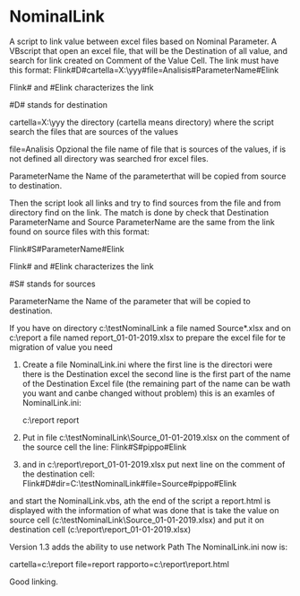 # NominalLink
A script to link value between excel files based on Nominal Parameter.
A VBscript that open an excel file, that will be the Destination of all value, and search for link created on Comment of the Value Cell.
The link must have this format:
  Flink#D#cartella=X:\yyy#file=Analisis#ParameterName#Elink
  
  Flink# and #Elink     characterizes the link
  
  #D#                   stands for destination
  
  cartella=X:\yyy       the directory (cartella means directory) where the script search the files that are sources
                        of the values
  
  file=Analisis         Opzional the file name of file that is sources of the values, if is not defined all directory 
                        was searched fror excel files.
  
  ParameterName         the Name of the parameterthat will be copied from source to destination.
  
Then the script look all links and try to find sources from the file and from directory find on the link.
The match is done by check that Destination ParameterName and Source ParameterName are the same from the link found on source files with     this format:

  Flink#S#ParameterName#Elink
  
  Flink# and #Elink     characterizes the link
  
  #S#                   stands for sources
  
  ParameterName         the Name of the parameter that will be copied to destination.
  
  
If you have on directory c:\testNominalLink a file named Source*.xlsx and on c:\report a file named report_01-01-2019.xlsx
to prepare the excel file for te migration of value you need 

1) Create a file NominalLink.ini where the first line is the directori were there is the Destination excel
   the second line is the first part of the name of the Destination Excel file (the remaining part of the name can be wath you want and canbe changed without problem)
   this is an examles of NominalLink.ini:
   
   c:\report
   report
   
2)  Put in file c:\testNominalLink\Source_01-01-2019.xlsx on the comment of the source cell the line:
  Flink#S#pippo#Elink
  
3) and in c:\report\report_01-01-2019.xlsx put next line on the comment of the destination cell:
  Flink#D#dir=C:\testNominalLink#file=Source#pippo#Elink
  
 and start the NominalLink.vbs, ath the end of the script a report.html is displayed with the information of what was done
 that is take the value on source cell (c:\testNominalLink\Source_01-01-2019.xlsx) and put it on destination cell (c:\report\report_01-01-2019.xlsx)
 
 Version 1.3 adds the ability to use network Path
 The NominalLink.ini now is:
 
 cartella=c:\report
 file=report
 rapporto=c:\report\report.html
 
 Good linking.
 
  
